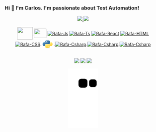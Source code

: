 ### Hi 👋 I'm Carlos. I'm passionate about Test Automation!

<div align="center">
  <a href="https://www.linkedin.com/in/cccarv/">
  <img height="150em" src="https://github-readme-stats.vercel.app/api?username=cccarv82&show_icons=true&theme=nord&include_all_commits=true&count_private=true"/>
  <img height="150em" src="https://github-readme-stats.vercel.app/api/top-langs/?username=cccarv82&layout=compact&langs_count=7&theme=nord"/>
</div>
  
<div style="display: inline_block" align="center"><br>

  <img align="center" height="40" width="50" src="https://playwright.dev/img/playwright-logo.svg" />  
  <img align="center" height="30" width="40" src="https://cdn.jsdelivr.net/gh/devicons/devicon/icons/typescript/typescript-original.svg" />
  <img align="center" alt="Rafa-Js" height="40" width="40" src="https://github.com/robotframework/visual-identity/blob/master/logo/robot-framework-white.png?raw=true">
  <img align="center" alt="Rafa-Ts" height="30" width="30" src="https://cdn.worldvectorlogo.com/logos/appium.svg">
  <img align="center" alt="Rafa-React" height="30" width="30" src="https://pics.freeicons.io/uploads/icons/png/3556671901536211770-512.png">
  <img align="center" alt="Rafa-HTML" height="40" width="40" src="https://cdn.icon-icons.com/icons2/2107/PNG/512/file_type_cucumber_icon_130657.png">
  <img align="center" alt="Rafa-CSS" height="30" width="40" src="https://cdn.jsdelivr.net/gh/devicons/devicon/icons/selenium/selenium-original.svg">
  <img align="center" alt="Rafa-Python" height="30" width="40" src="https://raw.githubusercontent.com/devicons/devicon/master/icons/python/python-original.svg">
  <img align="center" alt="Rafa-Csharp" height="30" width="40" src="https://cdn.jsdelivr.net/gh/devicons/devicon/icons/ruby/ruby-original.svg">
  <img align="center" alt="Rafa-Csharp" height="40" width="40" src="https://cdn.jsdelivr.net/gh/devicons/devicon/icons/java/java-original-wordmark.svg">
  <img align="center" alt="Rafa-Csharp" height="30" width="40" src="https://cdn.jsdelivr.net/gh/devicons/devicon/icons/nodejs/nodejs-original.svg">
</div>
  
  ##
  
  <div align="center"> 
  <a href="https://www.instagram.com/carlosccarvalho/" target="_blank"><img src="https://img.shields.io/badge/-Instagram-%23E4405F?style=for-the-badge&logo=instagram&logoColor=white" target="_blank"></a>
  <a href = "mailto:cccarv82@gmail.com"><img src="https://img.shields.io/badge/-Gmail-%23333?style=for-the-badge&logo=gmail&logoColor=white" target="_blank"></a>
  <a href="https://www.linkedin.com/in/cccarv" target="_blank"><img src="https://img.shields.io/badge/-LinkedIn-%230077B5?style=for-the-badge&logo=linkedin&logoColor=white" target="_blank"></a> 
    
  ![Snake animation](https://github.com/cccarv82/cccarv82/blob/output/github-contribution-grid-snake.svg)

</div>
